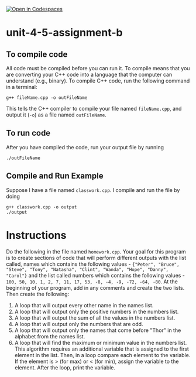[![Open in Codespaces](https://classroom.github.com/assets/launch-codespace-2972f46106e565e64193e422d61a12cf1da4916b45550586e14ef0a7c637dd04.svg)](https://classroom.github.com/open-in-codespaces?assignment_repo_id=17671321)
# unit-4-5-assignment-b

## To compile code
All code must be compiled before you can run it.  To compile means that you are converting your C++ code into a language that the computer can understand (e.g., binary).  To compile C++ code, run the following command in a terminal:
```
g++ fileName.cpp -o outFileName
```
This tells the C++ compiler to compile your file named `fileName.cpp`, and output it (`-o`) as a file named `outFileName`.

## To run code
After you have compiled the code, run your output file by running
```
./outFileName
```

## Compile and Run Example
Suppose I have a file named `classwork.cpp`.  I compile and run the file by doing
```
g++ classwork.cpp -o output
./output
```

# Instructions
Do the following in the file named `homework.cpp`.  Your goal for this program is to create sections of code that will perform different outputs with the list called, names which contains the following values - `{"Peter", "Bruce", "Steve", "Tony", "Natasha", "Clint", "Wanda", "Hope", "Danny", "Carol"}` and the list called numbers which contains the following values - `100, 50, 10, 1, 2, 7, 11, 17, 53, -8, -4, -9, -72, -64, -80`. At the beginning of your program, add in any comments and create the two lists. Then create the following:

1. A loop that will output every other name in the names list.
2. A loop that will output only the positive numbers in the numbers list.
3. A loop that will output the sum of all the values in the numbers list.
4. A loop that will output only the numbers that are odd.
5. A loop that will output only the names that come before "Thor" in the alphabet from the names list.
6. A loop that will find the maximum or minimum value in the numbers list. This algorithm requires an additional variable that is assigned to the first element in the list. Then, in a loop compare each element to the variable. If the element is > (for max) or < (for min), assign the variable to the element. After the loop, print the variable.
